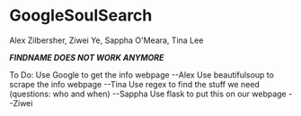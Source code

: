 GoogleSoulSearch
================

Alex Zilbersher, Ziwei Ye, Sappha O'Meara, Tina Lee

***FINDNAME DOES NOT WORK ANYMORE***

To Do:
Use Google to get the info webpage --Alex
Use beautifulsoup to scrape the info webpage --Tina
Use regex to find the stuff we need (questions: who and when) --Sappha
Use flask to put this on our webpage --Ziwei